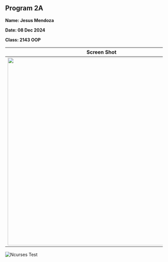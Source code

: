 ## Program 2A

**Name: Jesus Mendoza**

**Date: 08 Dec 2024**

**Class: 2143 OOP**


|                              Screen Shot                              |
| :-------------------------------------------------------------------: |
| <img width=600 src="nCursesTest.png"> |


![Ncurses Test](nCursesTest.png)